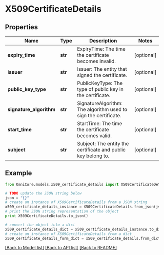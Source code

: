 # X509CertificateDetails


## Properties
Name | Type | Description | Notes
------------ | ------------- | ------------- | -------------
**expiry_time** | **str** | ExpiryTime: The time the certificate becomes invalid. | [optional] 
**issuer** | **str** | Issuer: The entity that signed the certificate. | [optional] 
**public_key_type** | **str** | PublicKeyType: The type of public key in the certificate. | [optional] 
**signature_algorithm** | **str** | SignatureAlgorithm: The algorithm used to sign the certificate. | [optional] 
**start_time** | **str** | StartTime: The time the certificate becomes valid. | [optional] 
**subject** | **str** | Subject: The entity the certificate and public key belong to. | [optional] 

## Example

```python
from OmniCore.models.x509_certificate_details import X509CertificateDetails

# TODO update the JSON string below
json = "{}"
# create an instance of X509CertificateDetails from a JSON string
x509_certificate_details_instance = X509CertificateDetails.from_json(json)
# print the JSON string representation of the object
print X509CertificateDetails.to_json()

# convert the object into a dict
x509_certificate_details_dict = x509_certificate_details_instance.to_dict()
# create an instance of X509CertificateDetails from a dict
x509_certificate_details_form_dict = x509_certificate_details.from_dict(x509_certificate_details_dict)
```
[[Back to Model list]](../README.md#documentation-for-models) [[Back to API list]](../README.md#documentation-for-api-endpoints) [[Back to README]](../README.md)


